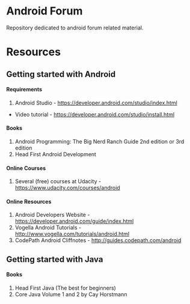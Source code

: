 # Android Forum
Repository dedicated to android forum related material.

# Resources
## Getting started with Android
#### Requirements
1. Android Studio       - https://developer.android.com/studio/index.html
  * Video tutorial      -  https://developer.android.com/studio/install.html

#### Books
1. Android Programming: The Big Nerd Ranch Guide 2nd edition or 3rd edition
2. Head First Android Development

#### Online Courses
1. Several (free) courses at Udacity - https://www.udacity.com/courses/android

#### Online Resources 
1. Android Developers Website  - https://developer.android.com/guide/index.html
2. Vogella Android Tutorials   - http://www.vogella.com/tutorials/android.html
3. CodePath Android Cliffnotes - http://guides.codepath.com/android

## Getting started with Java
#### Books
1. Head First Java  (The best for beginners)
2. Core Java Volume 1 and 2 by Cay Horstmann 

